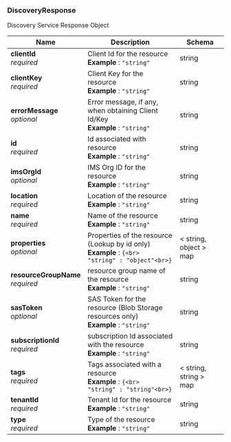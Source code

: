 
<a name="discoveryresponse"></a>
### DiscoveryResponse
Discovery Service Response Object


|Name|Description|Schema|
|---|---|---|
|**clientId**  <br>*required*|Client Id for the resource  <br>**Example** : `"string"`|string|
|**clientKey**  <br>*required*|Client Key for the resource  <br>**Example** : `"string"`|string|
|**errorMessage**  <br>*optional*|Error message, if any, when obtaining Client Id/Key  <br>**Example** : `"string"`|string|
|**id**  <br>*required*|Id associated with resource  <br>**Example** : `"string"`|string|
|**imsOrgId**  <br>*optional*|IMS Org ID for the resource  <br>**Example** : `"string"`|string|
|**location**  <br>*required*|Location of the resource  <br>**Example** : `"string"`|string|
|**name**  <br>*required*|Name of the resource  <br>**Example** : `"string"`|string|
|**properties**  <br>*optional*|Properties of the resource (Lookup by id only)  <br>**Example** : `{<br>  "string" : "object"<br>}`|< string, object > map|
|**resourceGroupName**  <br>*required*|resource group name of the resource  <br>**Example** : `"string"`|string|
|**sasToken**  <br>*optional*|SAS Token for the resource (Blob Storage resources only)  <br>**Example** : `"string"`|string|
|**subscriptionId**  <br>*required*|subscription Id associated with the resource  <br>**Example** : `"string"`|string|
|**tags**  <br>*required*|Tags associated with a resource  <br>**Example** : `{<br>  "string" : "string"<br>}`|< string, string > map|
|**tenantId**  <br>*required*|Tenant Id for the resource  <br>**Example** : `"string"`|string|
|**type**  <br>*required*|Type of the resource  <br>**Example** : `"string"`|string|



